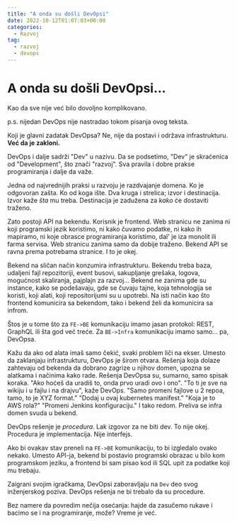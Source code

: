 ```yaml
---
title: "A onda su došli DevOpsi"
date: 2022-10-12T01:07:03+00:00
categories:
  - Razvoj
tag:
  - razvoj
  - devops
---
```


# A onda su došli DevOpsi...

Kao da sve nije već bilo dovoljno komplikovano.

p.s. nijedan DevOps nije nastradao tokom pisanja ovog teksta.

<!--more-->

Koji je glavni zadatak DevOpsa? Ne, nije da postavi i održava infrastrukturu. **Već da je zakloni.**

DevOps i dalje sadrži "Dev" u nazivu. Da se podsetimo, "Dev" je skraćenica od "Development", što znači "razvoj". Sva pravila i dobre prakse programiranja i dalje da važe.

Jedna od najvrednijih praksi u razvoju je razdvajanje domena. Ko je odgovoran zašta. Ko od koga ište. Dva kruga i strelica; izvor i destinacija. Izvor kaže _šta_ mu treba. Destinacija je zadužena za _kako_ će dostaviti traženo.

Zato postoji API na bekendu. Korisnik je frontend. Web stranicu ne zanima ni koji programski jezik koristimo, ni kako čuvamo podatke, ni kako ih mapiramo, ni koje obrasce programiranja koristimo, dal' je iza monolit ili farma servisa. Web stranicu zanima samo da dobije traženo. Bekend API se ravna prema potrebama stranice. I to je okej.

Bekend na sličan način konzumira infrastrukturu. Bekendu treba baza, udaljeni fajl repozitoriji, event busovi, sakupljanje grešaka, logova, mogućnost skaliranja, pajplajn za razvoj... Bekend ne zanima gde su instance, kako se podešavaju, gde se čuvaju tajne, koja tehnologija se koristi, koji alati, koji repositorijumi su u upotrebi. Na isti način kao što frontend komunicira sa bekendom, tako i bekend želi da komunicira sa infrom.

Štos je u tome što za `FE->BE` komunikaciju imamo jasan protokol: REST, GraphQL ili šta god već treće. Za `BE->Infra` komunikaciju imamo samo... pa, DevOpsa.

Kažu da ako od alata imaš samo čekić, svaki problem liči na ekser. Umesto da zaklanjaju infrastrukturu, DevOps je širom otvara. Rešenja koja dolaze zahtevaju od bekenda da dobrano zagrize u njihov domen, upozna se alatkama i načinima kako rade. Rešenja DevOpsa su, sumarno, samo spisak koraka. "Ako hoćeš da uradiš to, onda prvo uradi ovo i ono". "To ti je sve na wikiju i u fajlu i na drajvu", kaže DevOps. "Samo promeni fajlove u 2 repoa, tamo, to je XYZ format." "Dodaj u ovaj kubernetes manifest." "Koja je to AWS rola?" "Promeni Jenkins konfiguraciju." I tako redom. Preliva se infra domen svuda u bekend.

DevOps rešenje je _procedura_. Lak izgovor za ne biti dev. To nije okej. Procedura je implementacija. Nije interfejs.

Ako bi ovakav stav preneli na `FE->BE` komunikaciju, to bi izgledalo ovako nekako. Umesto API-ja, bekend bi postavio programski obrazac u bilo kom programskom jeziku, a frontend bi sam pisao kod ili SQL upit za podatke koji mu trebaju.

Zaigrani svojim igračkama, DevOpsi zaboravljaju na `Dev` deo svog inženjerskog poziva. DevOps rešenja ne bi trebalo da su procedure.

Bez namere da povredim nečija osećanja: hajde da zasučemo rukave i bacimo se i na programiranje, može? Vreme je već.
